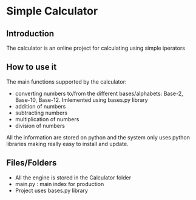 # Simple Calculator


## Introduction

The calculator is an online project for calculating using simple iperators

## How to use it

The main functions supported by the calculator:
- converting numbers to/from the different bases/alphabets: Base-2, Base-10, Base-12. Imlemented using bases.py library
- addition of numbers
- subtracting numbers
- multiplication of numbers
- division of numbers

All the information are stored on python and the system only uses python libraries making really easy to install and update.


## Files/Folders

* All the engine is stored in the Calculator folder
* main.py : main index for production
* Project uses bases.py library

